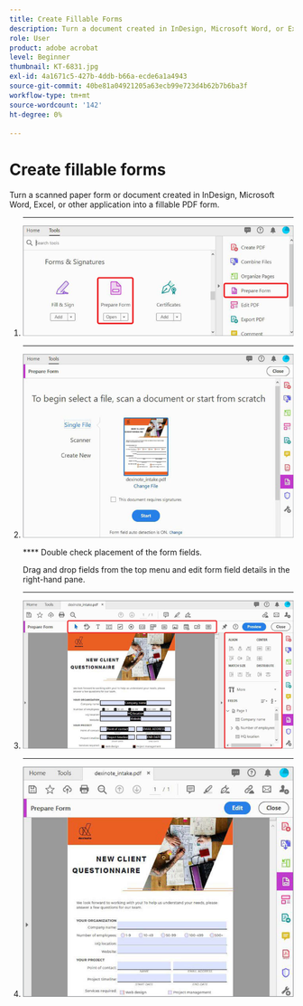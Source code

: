```yaml
---
title: Create Fillable Forms
description: Turn a document created in InDesign, Microsoft Word, or Excel into a fillable PDF form
role: User
product: adobe acrobat
level: Beginner
thumbnail: KT-6831.jpg
exl-id: 4a1671c5-427b-4ddb-b66a-ecde6a1a4943
source-git-commit: 40be81a04921205a63ecb99e723d4b62b7b6ba3f
workflow-type: tm+mt
source-wordcount: '142'
ht-degree: 0%

---
```


# Create fillable forms

Turn a scanned paper form or document created in InDesign, Microsoft Word, Excel, or other application into a fillable PDF form.

1. ****

   ![](../assets/Form_1.png)

1. ****

   ![](../assets/Form_2.png)

   **** Double check placement of the form fields.

   Drag and drop fields from the top menu and edit form field details in the right-hand pane.

1. ****

   ![](../assets/Form_3.png)

1. ****************

   ![](../assets/Form_4.png)
